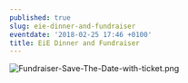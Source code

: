 ```yaml
---
published: true
slug: eie-dinner-and-fundraiser
eventdate: '2018-02-25 17:46 +0100'
title: EiE Dinner and Fundraiser
---
```

![Fundraiser-Save-The-Date-with-ticket.png]({{site.baseurl}}/media/prose-images/Fundraiser-Save-The-Date-with-ticket.png)

